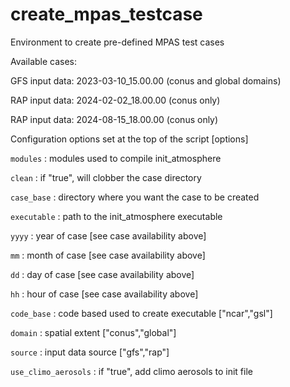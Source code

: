# create_mpas_testcase
Environment to create pre-defined MPAS test cases

Available cases:

GFS input data: 2023-03-10_15.00.00  (conus and global domains)

RAP input data: 2024-02-02_18.00.00  (conus only)

RAP input data: 2024-08-15_18.00.00  (conus only)

Configuration options set at the top of the script [options]

`modules` : modules used to compile init_atmosphere 

`clean` : if "true", will clobber the case directory

`case_base` : directory where you want the case to be created 

`executable` : path to the init_atmosphere executable 

`yyyy` : year of case [see case availability above]

`mm` : month of case [see case availability above]

`dd` : day of case [see case availability above]

`hh` : hour of case [see case availability above]

`code_base` : code based used to create executable ["ncar","gsl"]

`domain` : spatial extent ["conus","global"]

`source` : input data source ["gfs","rap"]

`use_climo_aerosols` : if "true", add climo aerosols to init file
